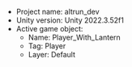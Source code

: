 <!-- UNITY CODE ASSIST INSTRUCTIONS START -->
- Project name: altrun_dev
- Unity version: Unity 2022.3.52f1
- Active game object:
  - Name: Player_With_Lantern
  - Tag: Player
  - Layer: Default
<!-- UNITY CODE ASSIST INSTRUCTIONS END -->